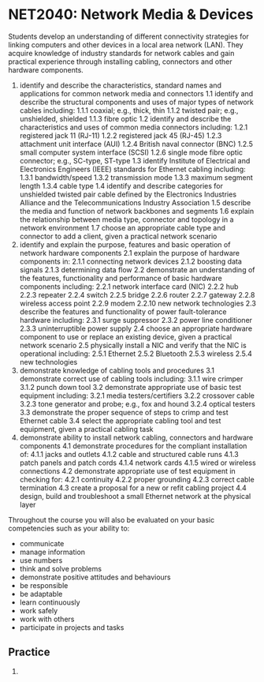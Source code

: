 # NET2040: Network Media & Devices

Students develop an understanding of different connectivity strategies for linking computers and other devices in a local area network (LAN). They acquire knowledge of industry standards for network cables and gain practical experience through installing cabling, connectors and other hardware components.

1. identify and describe the characteristics, standard names and applications for common network
media and connectors
1.1 identify and describe the structural components and uses of major types of network cables
including:
1.1.1 coaxial; e.g., thick, thin
1.1.2 twisted pair; e.g., unshielded, shielded
1.1.3 fibre optic
1.2 identify and describe the characteristics and uses of common media connectors including:
1.2.1 registered jack 11 (RJ-11)
1.2.2 registered jack 45 (RJ-45)
1.2.3 attachment unit interface (AUI)
1.2.4 British naval connector (BNC)
1.2.5 small computer system interface (SCSI)
1.2.6 single mode fibre optic connector; e.g., SC-type, ST-type
1.3 identify Institute of Electrical and Electronics Engineers (IEEE) standards for Ethernet cabling including:
1.3.1 bandwidth/speed
1.3.2 transmission mode
1.3.3 maximum segment length
1.3.4 cable type
1.4 identify and describe categories for unshielded twisted pair cable defined by the Electronics Industries Alliance and the Telecommunications Industry Association
1.5 describe the media and function of network backbones and segments
1.6 explain the relationship between media type, connector and topology in a network environment
1.7 choose an appropriate cable type and connector to add a client, given a practical network scenario
2. identify and explain the purpose, features and basic operation of network hardware components
2.1 explain the purpose of hardware components in:
2.1.1 connecting network devices
2.1.2 boosting data signals
2.1.3 determining data flow
2.2 demonstrate an understanding of the features, functionality and performance of basic hardware components including:
2.2.1 network interface card (NIC)
2.2.2 hub
2.2.3 repeater
2.2.4 switch
2.2.5 bridge
2.2.6 router
2.2.7 gateway
2.2.8 wireless access point
2.2.9 modem
2.2.10 new network technologies
2.3 describe the features and functionality of power fault-tolerance hardware including:
2.3.1 surge suppressor
2.3.2 power line conditioner
2.3.3 uninterruptible power supply
2.4 choose an appropriate hardware component to use or replace an existing device, given a practical network scenario
2.5 physically install a NIC and verify that the NIC is operational including:
2.5.1 Ethernet
2.5.2 Bluetooth
2.5.3 wireless
2.5.4 new technologies
3. demonstrate knowledge of cabling tools and procedures
3.1 demonstrate correct use of cabling tools including:
3.1.1 wire crimper
3.1.2 punch down tool
3.2 demonstrate appropriate use of basic test equipment including:
3.2.1 media testers/certifiers
3.2.2 crossover cable
3.2.3 tone generator and probe; e.g., fox and hound
3.2.4 optical testers
3.3 demonstrate the proper sequence of steps to crimp and test Ethernet cable
3.4 select the appropriate cabling tool and test equipment, given a practical cabling task
4. demonstrate ability to install network cabling, connectors and hardware components
4.1 demonstrate procedures for the compliant installation of:
4.1.1 jacks and outlets
4.1.2 cable and structured cable runs
4.1.3 patch panels and patch cords
4.1.4 network cards
4.1.5 wired or wireless connections
4.2 demonstrate appropriate use of test equipment in checking for:
4.2.1 continuity
4.2.2 proper grounding
4.2.3 correct cable termination
4.3 create a proposal for a new or refit cabling project
4.4 design, build and troubleshoot a small Ethernet network at the physical layer

Throughout the course you will also be evaluated on your basic competencies such as your ability to:

* communicate
* manage information
* use numbers
* think and solve problems
* demonstrate positive attitudes and behaviours
* be responsible
* be adaptable
* learn continuously
* work safely
* work with others
* participate in projects and tasks

## Practice

1. 
